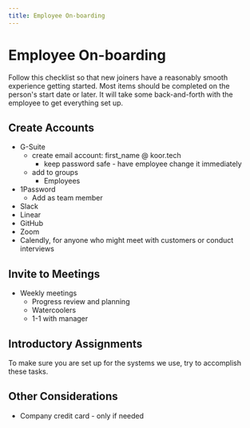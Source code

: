 ```yaml
---
title: Employee On-boarding
---
```


# Employee On-boarding

Follow this checklist so that new joiners have a reasonably smooth experience getting started. Most items should be completed on the person's start date or later. It will take some back-and-forth with the employee to get everything set up.

## Create Accounts

- G-Suite
  - create email account: first_name @ koor.tech
    - keep password safe - have employee change it immediately
  - add to groups
    - Employees
- 1Password
  - Add as team member
- Slack
- Linear
- GitHub
- Zoom
- Calendly, for anyone who might meet with customers or conduct interviews

## Invite to Meetings

- Weekly meetings
  - Progress review and planning
  - Watercoolers
  - 1-1 with manager

## Introductory Assignments

To make sure you are set up for the systems we use, try to accomplish these tasks.

## Other Considerations

- Company credit card - only if needed
